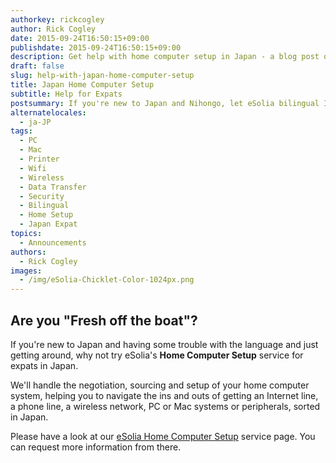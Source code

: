 ```yaml
---
authorkey: rickcogley
author: Rick Cogley
date: 2015-09-24T16:50:15+09:00
publishdate: 2015-09-24T16:50:15+09:00
description: Get help with home computer setup in Japan - a blog post on eSolia.pro from eSolia Inc.
draft: false
slug: help-with-japan-home-computer-setup
title: Japan Home Computer Setup
subtitle: Help for Expats
postsummary: If you're new to Japan and Nihongo, let eSolia bilingual IT professionals arrange and connect your home computer system in Japan. We'll have you sorted in no time.
alternatelocales:
  - ja-JP
tags:
  - PC
  - Mac
  - Printer
  - Wifi
  - Wireless
  - Data Transfer
  - Security
  - Bilingual
  - Home Setup
  - Japan Expat
topics:
  - Announcements
authors:
  - Rick Cogley
images:
  - /img/eSolia-Chicklet-Color-1024px.png  
---
```


## Are you "Fresh off the boat"?

If you're new to Japan and having some trouble with the language and just getting around, why not try eSolia's **Home Computer Setup** service for expats in Japan.

We'll handle the negotiation, sourcing and setup of your home computer system, helping you to navigate the ins and outs of getting an Internet line, a phone line, a wireless network, PC or Mac systems or peripherals, sorted in Japan.

Please have a look at our [eSolia Home Computer Setup](http://esolia.com/japan-expat-home-setup/) service page. You can request more information from there.
